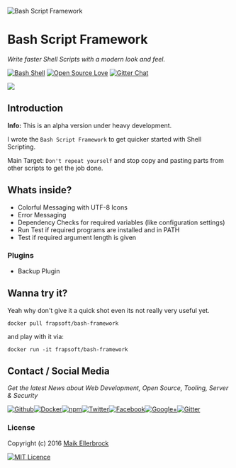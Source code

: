 ![Bash Script Framework](https://github.frapsoft.com/top/bash-framework.png)

# Bash Script Framework

_Write faster Shell Scripts with a modern look and feel._

[![Bash Shell](https://badges.frapsoft.com/bash/v1/bash.png?v=103)](https://github.com/ellerbrock/open-source-badges/) [![Open Source Love](https://badges.frapsoft.com/os/v1/open-source.svg?v=102)](https://github.com/ellerbrock/open-source-badges/) [![Gitter Chat](https://badges.gitter.im/frapsoft/frapsoft.svg)](https://gitter.im/frapsoft/frapsoft/)

![](https://github.frapsoft.com/screenshots/bash-framework-v1.jpg)

## Introduction

**Info:** This is an alpha version under heavy development.

I wrote the `Bash Script Framework` to get quicker started with Shell Scripting.

Main Target: `Don't repeat yourself` and stop copy and pasting parts from other scripts to get the job done.

## Whats inside?

- Colorful Messaging with UTF-8 Icons
- Error Messaging
- Dependency Checks for required variables (like configuration settings)
- Run Test if required programs are installed and in PATH
- Test if required argument length is given


### Plugins

- Backup Plugin

## Wanna try it?

Yeah why don't give it a quick shot even its not really very useful yet.

`docker pull frapsoft/bash-framework`

and play with it via:

`docker run -it frapsoft/bash-framework`

## Contact / Social Media

_Get the latest News about Web Development, Open Source, Tooling, Server & Security_

[![Github](https://github.frapsoft.com/social/github.png)](https://github.com/ellerbrock/)[![Docker](https://github.frapsoft.com/social/docker.png)](https://hub.docker.com/u/frapsoft/)[![npm](https://github.frapsoft.com/social/npm.png)](https://www.npmjs.com/~ellerbrock)[![Twitter](https://github.frapsoft.com/social/twitter.png)](https://twitter.com/frapsoft/)[![Facebook](https://github.frapsoft.com/social/facebook.png)](https://www.facebook.com/frapsoft/)[![Google+](https://github.frapsoft.com/social/google-plus.png)](https://plus.google.com/116540931335841862774)[![Gitter](https://github.frapsoft.com/social/gitter.png)](https://gitter.im/frapsoft/frapsoft/)

### License

Copyright (c) 2016 [Maik Ellerbrock](https://github.com/ellerbrock/)

[![MIT Licence](https://badges.frapsoft.com/os/mit/mit-125x28.png?v=102)](https://opensource.org/licenses/mit-license.php)
